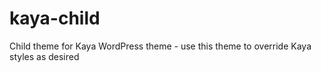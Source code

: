 # kaya-child
Child theme for Kaya WordPress theme - use this theme to override Kaya styles as desired
